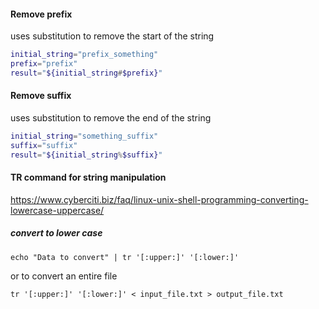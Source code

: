 

#### Remove prefix
uses substitution to remove the start of the string
```bash
initial_string="prefix_something"
prefix="prefix"
result="${initial_string#$prefix}"
```


#### Remove suffix
uses substitution to remove the end of the string
```bash
initial_string="something_suffix"
suffix="suffix"
result="${initial_string%$suffix}"
```

#### TR command for string manipulation
https://www.cyberciti.biz/faq/linux-unix-shell-programming-converting-lowercase-uppercase/

##### convert to lower case
`echo "Data to convert" | tr '[:upper:]' '[:lower:]'`

or to convert an entire file

`tr '[:upper:]' '[:lower:]' < input_file.txt > output_file.txt `
